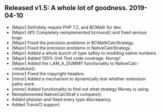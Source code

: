 ## Released v1.5: A whole lot of goodness.  2019-04-10 
* [Major] Definitely require PHP 7.2, and BCMath for dev.
* [Major] (#1) Completely reimplemented bcround() and fixed serious bugs.
* [Major] Fixed the precision problems in BCMathCalcStrategy.
* [Major] Fixed the precision problems in NativeCalcStrategy.
* [Major] Added a whole bunch of type saftey to modding native numbers.
* [Major] Added 100% Unit Test code coverage. Hurray!
* [Major] Added the I_AM_A_DUMMY functionality to NativeCalc->modulus().
* [minor] Fixed the copyright headers.
* [minor] Added a mechanism to dynamically test whether extension paths work.
* [minor] Added functionality to find out what strategy Money is using.
* Reimplemented NativeCalcStrat's compare().
* Added phpstan and fixed every type discrepancy.
* Added TravisCI support.
